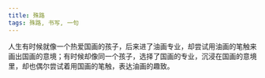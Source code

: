 ```yaml
---
title: 殊路
tags: 殊路, 书写, 一句
---
```



人生有时候就像一个热爱国画的孩子，后来进了油画专业，却尝试用油画的笔触来画出国画的意境；有时候却像同一个孩子，选择了国画的专业，沉浸在国画的意境里，却也偶尔尝试着用国画的笔触，表达油画的趣致。

